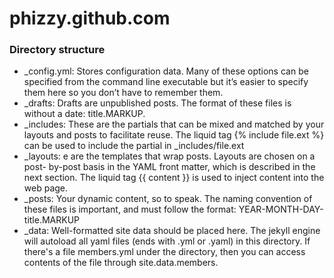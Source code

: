 phizzy.github.com
=================

### Directory structure ###
* _config.yml: Stores configuration data. Many of these options can be specified from the command line executable but it’s easier to specify them here so you don’t have to remember them.
* _drafts: Drafts are unpublished posts. The format of these files is without a date: title.MARKUP. 
* _includes: These are the partials that can be mixed and matched by your layouts and posts to facilitate reuse. The liquid tag  {% include file.ext %} can be used to include the partial in  _includes/file.ext
* _layouts: e are the templates that wrap posts. Layouts are chosen on a post- by-post basis in the YAML front matter, which is described in the next section. The liquid tag  {{ content }} is used to inject content into the web page.
* _posts: Your dynamic content, so to speak. The naming convention of these files is important, and must follow the format: YEAR-MONTH-DAY-title.MARKUP
* _data: Well-formatted site data should be placed here. The jekyll engine will autoload all yaml files (ends with .yml or .yaml) in this directory. If there's a file members.yml under the directory, then you can access contents of the file through site.data.members.

